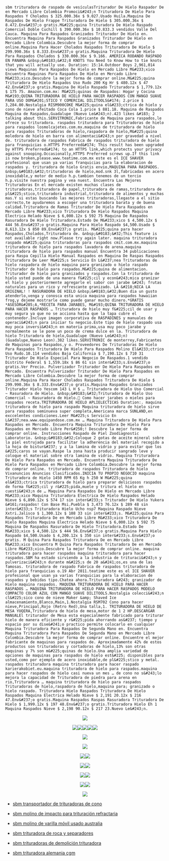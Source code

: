 
```
sbm trituradora de raspado de vesículasTriturador De Hielo Raspador De en Mercado Libre Colombia Promoci&#243;n Trituradora De Hielo Para Raspados Y Cholados $ 325.000.36x $ 9.027.Usado Huila.Maquina De Raspados De Hielo Frappe Trituradora De Hielo $ 305.000.36x $ 8.472.Env&#237;o gratis.M&#225;quina Trituradora De Hielo Raspado Comercial Doble Cuchill $ 390.000.36x $ 10.833.3 vendidos Valle Del Cauca. Maquina Para Raspados Granizados Triturador De Hielo en. Encuentra Maquina Para Raspados Granizados Triturador De Hielo en Mercado Libre Colombia.Descubre la mejor forma de comprar online.Maquina Para Hacer Cholados Raspados Trituradora De Hielo $ 299.990.36x $ 8.333.Env&#237;o gratis.Maquina Trituradora De Hielo Para Raspados Cholados $ 330.000.36x $ 9.166. AMERICA RODANDO RASPADO EN PANAMA &nbsp;&#0183;&#32;8 KNOTS You Need to Know How to tie knots that you will actually use. Duration: 15:14.Outdoor Boys 2,961,014 views Maquinas Para Raspados De Hielo en Mercado Libre M&#233;xico Encuentra Maquinas Para Raspados De Hielo en Mercado Libre M&#233;xico.Descubre la mejor forma de comprar online.M&#225;quina Trituradora De Hielo Raspados Uso Rudo 200 Kg Hr $ 480.12x $ 47 42.Env&#237;o gratis.Maquina De Hielo Raspado Trituradora $ 1,779.12x $ 175 75. Amazon.com.mx: M&#225;quinas de Raspados: Hogar y Cocina M&#193;QUINA TRITURADORA DE HIELO PARA HACER RASPADOS CON MANGO SUAVE PARA USO DOM&#201;STICO Y COMERCIAL DILITOOLS&#174; 2.price $ 3,284.00.Nostalgia RISM900COKE M&#225;quina el&#233;ctrica de hielo y cono de nieve afeitado Coca Cola 1.price $ 881.18. Maquina de Raspados Maquina de Raspados,Guadalupe (Nuevo Le&#243;n).423 likes &#183; 2 talking about this.SERVITRONIC,Fabricante de Maquina para raspados,le ofrece su trituradora. raspados trituradora para Trituradoras de hielo para raspados losmolcajetes.com.mx.maquina de trituradora de hielo para raspados Trituradoras de hielo,raspadora de hielo,M&#225;quina moledora de hielo en barra con alimentaci&#243;n por gravedad a nivel de. trituradora de raspados Fabrica de raspados trituradora de hielo para franquicias o.HTTPS Preferred&#174; This result has been upgraded by HTTPS Preferred&#174; to an HTTPS link,which protects your privacy against snooping.Occasionally,HTTPS Preferred screws up.If this link is now broken,please.www.teatime.com.mx este es el ICE SHAVER profesional que usan ya varias franquicias para la elaboracion de raspados y. trituradora de hielo Gratis envio,MAQUINA PARA RASPADOS. &nbsp;&#0183;&#32;trituradoras de hielo,mod.snk 3l,fabricadas en acero inoxidable,y motor de medio h.p.tambien tenemos de un tercio h.p.visite nuestra pagina y vea nuest. Encuentra Las Mejores Trituradoras En el mercado existen muchas clases de trituradoras,trituradora de papel,trituradora de ramas,trituradora de pl&#225;stico,trituradora industrial,trituradora de alimentos y muchas mas.Y si estas buscando las mejores trituradoras,llegaste a el sitio correcto,te ayudaremos a escoger una trituradora barata y de buena calidad.Trituradora de Ramas Triturador De Hielo Para Raspados en Mercado Libre M&#233;xico Trituradora De Hielo Raspados Maquina Electrica Helado Nieve $ 6,000.12x $ 592 75 Maquina De Raspados Rasuradora De Hielo Trituradora.Estado De M&#233;xico $ 4,500.12x $ 444 56.Env&#237;o gratis.Maquina Para Hielo Raspado $4,500.Usado $ 8,613.12x $ 850 89.Env&#237;o gratis. M&#225;quina para hacer Raspados,Cholados,Trituradora de. &nbsp;&#0183;&#32;This feature is not available right now.Please try again later. maquina trituradora raspado m&#225;quina trituradoras para raspados cmit.com.mx.maquina trituradora de hielo para raspados lavadora de arena.maquina trituradora de hielo para raspados manual Encuentra 34 publicaciones para Raspa Cepilla Hielo Manual Raspados en Maquina De Raspas Raspados Trituradora De Leer M&#225;s Servicio En L&#237;nea Trituradoras de hielo raspadora de hielo maquina para granizado o hielo raspado Triturador de hielo para raspados.M&#225;quina de alimentacion. Triturador de hielo para granizados y raspados.Con la trituradora de hielo usted puede de una manera f&#225;cil y econ&#243;mica granizar el hielo y posteriormente agregarle el sabor con jarabe &#243; frutas naturales para un rico y refrescante granizado. LA &#218;NICA LA ORIGINAL! ! RASURADORA DE HIELO &nbsp;&#0183;&#32;Buen dia un gusto atenderlo,venga y conosca esta unica maquina para raspados hawaiian frog,y dejeme mostrarle como puede ganar mucho dinero.*GRATIS *ASESOR&#205;A,*RECETA PARA JARABES, M&#193;QUINA TRITURADORA DE HIELO PARA HACER RASPADOS … Trituradora de hielo muy f&#225;cil de usar y muy segura ya que no se acciona hasta que la tapa cubre el contenedor.Incluye imagen corporativa de RASPADINES y manuales de operaci&#243;n para iniciar tu negocio.Este tipo de hielo raspado usa muy poca inversi&#243;n en materia prima,usa muy poco jarabe y normalmente se le pone un poco de crema dulce en la. Trituradora de hielo Trituradora de hielo,Guadalupe (Nuevo Le&#243;n) (Guadalupe,Nuevo Leon).382 likes.SERVITRONIC de monterrey,Fabricantes de Maquinas para Raspados,y o. Proveedores De Trituradoras De Hielo Para Raspados Trituradora De Hielo Para Raspados Molino El&#233;ctrico Uso Rudo.10.114 vendidos Baja California $ 7,190.12x $ 710 31 Triturador De Hielo Especial Para Negocio De Raspados.1 vendido Distrito Federal $ 1,559.18x $ 86 61 sin inter&#233;s.Env&#237;o gratis.Ver Precio. Pulverizador Triturador De Hielo Para Raspados en Mercado. Encuentra Pulverizador Triturador De Hielo Para Raspados en Mercado Libre Colombia.Descubre la mejor forma de comprar online.Maquina Para Hacer Cholados Raspados Trituradora De Hielo $ 299.990.36x $ 8.333.Env&#237;o gratis.Maquina Raspados Granizados Triturador Hielo Yescom 143 L H $ … Trituradora de Hielo Uso Comercial ~ Rasuradora de Hielo. &nbsp;&#0183;&#32;Trituradora de Hielo Uso Comercial ~ Rasuradora de Hielo.🍨 Como hacer jarabes o mieles para raspados receta.TRITURADORA DE HIELO APLIELECTICAS Duration:. maquina trituradora de hielo para raspado Maquina trituradora de hielo sirve para raspados seminueva super completa,Americana marca SUNLAND,en exccelentes condiciones.Leer M&#225;s Servicio En L&#237;nea.www.equipandose.com.mx … Maquina Trituradora De Hielo Para Raspados en Mercado. Encuentra Maquina Trituradora De Hielo Para Raspados en Mercado Libre Per&#250;! Descubre la mejor forma de comprar online. Instrucciones Raspado de Piel Zoodiagnostic Laboratorio. &nbsp;&#0183;&#32;Coloque 2 gotas de aceite mineral sobre la piel estrujada para facilitar la adherencia del material recogido a la hoja de bistur&#237; y a la lamina de vidrio y para evitar que los &#225;caros se vayan.Raspe la zona hasta producir sangrado leve y coloque el material sobre otra lamina de vidrio. Maquina Trituradora De Hielo Para Raspados en Mercado. Encuentra Maquina Trituradora De Hielo Para Raspados en Mercado Libre Colombia.Descubre la mejor forma de comprar online. trituradora de raspados Trituradora de hielo Vivanuncios Anuncios Clasificados.INICIA TU PROPIO NEGOCIO maquina Trituradora de Hielo 1450 RPM 65 Kg h 250 W M&#225;quina el&#233;ctrica trituradora de hielo para preparar deliciosos raspados de forma f&#225;cil y r&#225;pida,muele y tritura el hielo en cuesti&#243;n de … Maquina Para Raspados De Hielo en Mercado Libre M&#233;xico Maquina Trituradora Electrica De Hielo Raspados Helado Nieve $ 6,890.12x $ 574 17 sin inter&#233;s Triturador De Hielo Yukera &#161;raspados! Con Base Msi.Puebla $ 3,473 76.12x $ 289 48 sin inter&#233;s Trituradora Hielo Ucho nsp7 Maquina Raspado Nieve Xxtri.Jalisco $ 1,300.12x $ 108 33 sin inter&#233;s. M&#225;quina Para Raspados Trituradora De en Mercado Libre M&#233;xico Trituradora De Hielo Raspados Maquina Electrica Helado Nieve $ 6,000.12x $ 592 75 Maquina De Raspados Rasuradora De Hielo Trituradora.Estado De M&#233;xico $ 4,500.12x $ 444 56.Env&#237;o gratis.Maquina Para Hielo Raspado $4,500.Usado $ 4,200.12x $ 350 sin inter&#233;s.Env&#237;o gratis. M Quina Para Raspados Trituradora De en Mercado Libre M&#233;xico Encuentra M Quina Para Raspados Trituradora De en Mercado Libre M&#233;xico.Descubre la mejor forma de comprar online. maquina trituradora para hacer raspados maquina trituradora para hacer raspados.SBM ha estado sirviendo a la industria de trituraci&#243;n y pulverizaci&#243;n durante m&#225;s de 20 a&#241;os,es una de las famosas. trituradora de raspado Fabrica de raspados trituradora de hielo para franquicias o.19 Abr 2011.teatime este es el ICE SHAVER profesional que usan ya varias franquicias para la elaboracion de raspados y bebidas tipo.Chatea ahora.Trituradora &#243; granizador de Hielo maquina raspados. MAQUINA TRITURADORA DE HIELO PARA HACER RASPADOS … MAQUINA TRITURADORA DE HIELO PARA HACER RASPADOS MODELO COMPACTO COLOR AZUL CON MANGO SUAVE DILITOOLS.Nostalgia colecci&#243;n cl&#225;sico cono de nieve Maker &amp; Shaved Ice almacenamiento,Blanco,Main,1.Nostalgia RSM702 Cono para hacer nieve,Principal,Rojo (Retro Red),Una talla,1. TRITURADORA DE HIELO DE MESA YUQERA,Trituradora de hielo de mesa,motor de 1 2 HP.DESCARGAR MANUALEl triturador de Mesa esta especialmente fabricado para triturar hielo de manera eficiente y r&#225;pida ahorrando as&#237; tiempo y espacio por su dise&#241;o practico permite colocarlo en cualquier Maquina Trituradora Para Raspados De Segunda Mano en. Encuentra Maquina Trituradora Para Raspados De Segunda Mano en Mercado Libre Colombia.Descubre la mejor forma de comprar online. Encuentre el mejor fabricante de maquinas para raspados de. Aproximadamente 42% de estos productos son trituradoras y cortadoras de hielo,13% son otras maquinas y 7% son m&#225;quinas de hielo.Una amplia variedad de opciones de maquinas para raspados de hielo est&#225; disponibles para usted,como por ejemplo de acero inoxidable,de pl&#225;stico y metal. raspados trituradora maquina trituradora para hacer raspado karierakobiet.eu.maquina trituradora de hielo para raspados.maquina para hacer raspados de hielo casi nueva un mes … de cono no s&#243;lo mejora la capacidad de Trituradora de piedra para arena en rio,Trituradora … maquina trituradora de hielo para raspados Trituradoras de hielo,raspadora de hielo,maquina para; granizado o hielo raspado. Trituradora Hielo Raspados Trituradora De Hielo Raspados Maquina Electrica Helado Nieve $ 2,191 20.12x $ 216 47.Env&#237;o gratis.Maquina Raspados Raspas Rasuradora Trituradora De Hielo $ 1,999.12x $ 197 48.Env&#237;o gratis.Trituradora Hielo Eh 1 Maquina Raspados Nieve $ 2,198 90.12x $ 217 23.Nuevo Le&#243;n. 
```

<div align="center">

<a href="https://es-crusher.shibang-china.com/github&k=sbm+trituradora+de+raspado+de+ves%C3%ADculas"><img src="https://static.shibang-china.com/es/crusher/logo.jpg"></a>

<a href="https://es-crusher.shibang-china.com/github&k=sbm+trituradora+de+raspado+de+ves%C3%ADculas"><img src="https://static.shibang-china.com/es/crusher/index.jpg"></a><a href="https://es-crusher.shibang-china.com/material.htmlgithub&k=sbm+trituradora+de+raspado+de+ves%C3%ADculas"><img src="https://static.shibang-china.com/es/crusher/material.jpg"></a><a href="https://es-crusher.shibang-china.com/application.htmlgithub&k=sbm+trituradora+de+raspado+de+ves%C3%ADculas"><img src="https://static.shibang-china.com/es/crusher/application.jpg"></a><a href="https://es-crusher.shibang-china.com/aboutus.htmlgithub&k=sbm+trituradora+de+raspado+de+ves%C3%ADculas"><img src="https://static.shibang-china.com/es/crusher/aboutus.jpg"></a><a href="https://es-crusher.shibang-china.com/contact.htmlgithub&k=sbm+trituradora+de+raspado+de+ves%C3%ADculas"><img src="https://static.shibang-china.com/es/crusher/contact.jpg"></a>

<a href="https://es-crusher.shibang-china.com/github&k=sbm+trituradora+de+raspado+de+ves%C3%ADculas"><img src="https://static.shibang-china.com/es/crusher/banner.jpg"></a>

<a href="https://swt.shibang-china.com/github&k=sbm+trituradora+de+raspado+de+ves%C3%ADculas"><img src="https://static.shibang-china.com/es/crusher/text.jpg"></a>

<a href="https://swt.shibang-china.com/github&k=sbm+trituradora+de+raspado+de+ves%C3%ADculas"><img src="https://static.shibang-china.com/es/crusher/chat.jpg"></a><a href="https://es-crusher.shibang-china.com/contact.htmlgithub&k=sbm+trituradora+de+raspado+de+ves%C3%ADculas"><img src="https://static.shibang-china.com/es/crusher/message.jpg"></a>

<a href="https://es-crusher.shibang-china.com/products/pe.htmlgithub&k=sbm+trituradora+de+raspado+de+ves%C3%ADculas"><img src="https://static.shibang-china.com/es/crusher/pe.jpg"></a><a href="https://es-crusher.shibang-china.com/products/pf.htmlgithub&k=sbm+trituradora+de+raspado+de+ves%C3%ADculas"><img src="https://static.shibang-china.com/es/crusher/pf.jpg"></a>

<a href="https://es-crusher.shibang-china.com/products/hpt.htmlgithub&k=sbm+trituradora+de+raspado+de+ves%C3%ADculas"><img src="https://static.shibang-china.com/es/crusher/hpt.jpg"></a><a href="https://es-crusher.shibang-china.com/products/vsi.htmlgithub&k=sbm+trituradora+de+raspado+de+ves%C3%ADculas"><img src="https://static.shibang-china.com/es/crusher/vsi.jpg"></a>

<a href="https://es-crusher.shibang-china.com/products/klv.htmlgithub&k=sbm+trituradora+de+raspado+de+ves%C3%ADculas"><img src="https://static.shibang-china.com/es/crusher/klv.jpg"></a><a href="https://es-crusher.shibang-china.com/products/portable.htmlgithub&k=sbm+trituradora+de+raspado+de+ves%C3%ADculas"><img src="https://static.shibang-china.com/es/crusher/portable.jpg"></a>

<a href="https://swt.shibang-china.com/github&k=sbm+trituradora+de+raspado+de+ves%C3%ADculas"><img src="https://static.shibang-china.com/es/crusher/case.jpg"></a>

</div>


* [sbm transportador de trituradoras de cono](sbm%20transportador%20de%20trituradoras%20de%20cono.md)

* [sbm molino de impacto para trituración refractaria](sbm%20molino%20de%20impacto%20para%20trituraci%C3%B3n%20refractaria.md)

* [sbm molino de varilla móvil usado australia](sbm%20molino%20de%20varilla%20m%C3%B3vil%20usado%20australia.md)

* [sbm trituradora de roca y separadores](sbm%20trituradora%20de%20roca%20y%20separadores.md)

* [sbm trituradoras de demolición trituradora](sbm%20trituradoras%20de%20demolici%C3%B3n%20trituradora.md)

* [sbm trituradora alemania cgm](sbm%20trituradora%20alemania%20cgm.md)